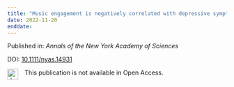 ```yaml
---
title: "Music engagement is negatively correlated with depressive symptoms during the COVID-19 pandemic via reward-related mechanisms."
date: 2022-11-20
enddate:
---
```


Published in: *Annals of the New York Academy of Sciences*

DOI: [10.1111/nyas.14931](https://doi.org/10.1111/nyas.14931)

<img src="https://upload.wikimedia.org/wikipedia/commons/thumb/0/0e/Closed_Access_logo_transparent.svg/1200px-Closed_Access_logo_transparent.svg.png" alt="drawing" width="25" align="left"/> &nbsp;&nbsp;&nbsp;This publication is not available in Open Access.


